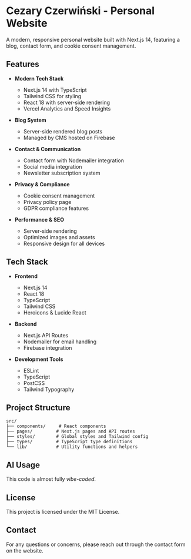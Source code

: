# Cezary Czerwiński - Personal Website

A modern, responsive personal website built with Next.js 14, featuring a blog, contact form, and cookie consent management.

## Features

- **Modern Tech Stack**
  - Next.js 14 with TypeScript
  - Tailwind CSS for styling
  - React 18 with server-side rendering
  - Vercel Analytics and Speed Insights

- **Blog System**
  - Server-side rendered blog posts
  - Managed by CMS hosted on Firebase

- **Contact & Communication**
  - Contact form with Nodemailer integration
  - Social media integration
  - Newsletter subscription system

- **Privacy & Compliance**
  - Cookie consent management
  - Privacy policy page
  - GDPR compliance features

- **Performance & SEO**
  - Server-side rendering
  - Optimized images and assets
  - Responsive design for all devices

## Tech Stack

- **Frontend**
  - Next.js 14
  - React 18
  - TypeScript
  - Tailwind CSS
  - Heroicons & Lucide React

- **Backend**
  - Next.js API Routes
  - Nodemailer for email handling
  - Firebase integration

- **Development Tools**
  - ESLint
  - TypeScript
  - PostCSS
  - Tailwind Typography

## Project Structure

```
src/
├── components/     # React components
├── pages/         # Next.js pages and API routes
├── styles/        # Global styles and Tailwind config
├── types/         # TypeScript type definitions
└── lib/           # Utility functions and helpers
```

## AI Usage
This code is almost fully _vibe-coded_.

## License

This project is licensed under the MIT License.

## Contact

For any questions or concerns, please reach out through the contact form on the website.
